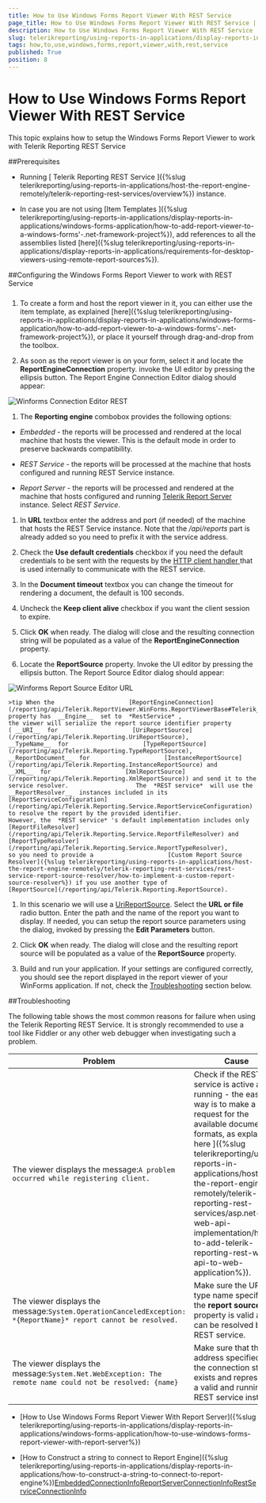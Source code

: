 ```yaml
---
title: How to Use Windows Forms Report Viewer With REST Service
page_title: How to Use Windows Forms Report Viewer With REST Service | for Telerik Reporting Documentation
description: How to Use Windows Forms Report Viewer With REST Service
slug: telerikreporting/using-reports-in-applications/display-reports-in-applications/windows-forms-application/how-to-use-windows-forms-report-viewer-with-rest-service
tags: how,to,use,windows,forms,report,viewer,with,rest,service
published: True
position: 8
---
```


# How to Use Windows Forms Report Viewer With REST Service



This topic explains how to setup the Windows Forms Report Viewer to work with Telerik Reporting REST Service

##Prerequisites

* Running               [ Telerik Reporting REST Service ]({%slug telerikreporting/using-reports-in-applications/host-the-report-engine-remotely/telerik-reporting-rest-services/overview%}) instance.             

* In case you are not using [Item Templates ]({%slug telerikreporting/using-reports-in-applications/display-reports-in-applications/windows-forms-application/how-to-add-report-viewer-to-a-windows-forms'-.net-framework-project%}),               add references to all the assemblies listed                [here]({%slug telerikreporting/using-reports-in-applications/display-reports-in-applications/requirements-for-desktop-viewers-using-remote-report-sources%}).             

##Configuring the Windows Forms Report Viewer to work with REST Service

###

1. To create a form and host the report viewer in it, you can either use the item template, as explained                   [here]({%slug telerikreporting/using-reports-in-applications/display-reports-in-applications/windows-forms-application/how-to-add-report-viewer-to-a-windows-forms'-.net-framework-project%}), or place it yourself through drag-and-drop from the toolbox.                 

1. As soon as the report viewer is on your form, select it and locate the __ReportEngineConnection__ property.                   invoke the UI editor by pressing the ellipsis button. The Report Engine Connection Editor dialog should appear:                   

  ![Winforms Connection Editor REST](images/WinformsConnectionEditor_REST.png)

1. The __Reporting engine__ combobox provides the following options:                 

* *Embedded* - the reports will be processed and rendered at the local machine that hosts the viewer. This is the default mode in order to preserve backwards compatibility.                     

* *REST Service* - the reports will be processed at the machine that hosts configured and running REST Service instance.                     

* *Report Server* - the reports will be processed and rendered at the machine that hosts configured and running                       [Telerik Report Server ](http://docs.telerik.com/report-server/introduction) instance.                         Select *REST Service*.                 

1. In __URL__ textbox enter the address and port (if needed) of the machine that hosts the REST Service instance.                   Note that the */api/reports* part is already added so you need to prefix it with the service address.                 

1. Check the __Use default credentials__ checkbox if you need the default credentials to be sent with the requests by the                   [HTTP client handler ](https://msdn.microsoft.com/query/dev14.query?appId=Dev14IDEF1&l&EN-US&k=k(System.Net.Http.HttpClientHandler.UseDefaultCredentials))                   that is used internally to communicate with the REST service.                 

1. In the __Document timeout__ textbox you can change the timeout for rendering a document, the default is 100 seconds.                 

1. Uncheck the __Keep client alive__ checkbox if you want the client session to expire.                 

1. Click __OK__ when ready. The dialog will close and the resulting connection string will be populated as a value of the __ReportEngineConnection__ property.                 

1. Locate the __ReportSource__ property. Invoke the UI editor by pressing the ellipsis button. The Report Source Editor dialog should appear:                   

  ![Winforms Report Source Editor URL](images/WinformsReportSourceEditor_URL.png)

    >tip When the                     [ReportEngineConnection](/reporting/api/Telerik.ReportViewer.WinForms.ReportViewerBase#Telerik_ReportViewer_WinForms_ReportViewerBase_ReportEngineConnection)                     property has  __Engine__  set to  *RestService* ,                     the viewer will serialize the report source identifier property                     ( __URI__  for                     [UriReportSource](/reporting/api/Telerik.Reporting.UriReportSource),                      __TypeName__  for                     [TypeReportSource](/reporting/api/Telerik.Reporting.TypeReportSource),                      __ReportDocument__  for                     [InstanceReportSource](/reporting/api/Telerik.Reporting.InstanceReportSource) and                      __XML__  for                     [XmlReportSource](/reporting/api/Telerik.Reporting.XmlReportSource)) and send it to the service resolver.                   The  *REST service*  will use the  __ReportResolver__  instances included in its                     [ReportServiceConfiguration](/reporting/api/Telerik.Reporting.Service.ReportServiceConfiguration) to resolve the report by the provided identifier.                     However, the  *REST service* 's default implementation includes only                     [ReportFileResolver](/reporting/api/Telerik.Reporting.Service.ReportFileResolver) and                     [ReportTypeResolver](/reporting/api/Telerik.Reporting.Service.ReportTypeResolver),                     so you need to provide a                     [Custom Report Source Resolver]({%slug telerikreporting/using-reports-in-applications/host-the-report-engine-remotely/telerik-reporting-rest-services/rest-service-report-source-resolver/how-to-implement-a-custom-report-source-resolver%}) if you use another type of                     [ReportSource](/reporting/api/Telerik.Reporting.ReportSource).                   



1. In this scenario we will use a [UriReportSource](/reporting/api/Telerik.Reporting.UriReportSource).                   Select the __URL or file__ radio button. Enter the path and the name of the report you want to display.                     If needed, you can setup the report source parameters using the dialog, invoked by pressing the __Edit Parameters__ button.                 

1. Click __OK__ when ready. The dialog will close and the resulting report source will be populated as a value of the __ReportSource__ property.                 

1. Build and run your application. If your settings are configured correctly, you should see the report displayed in the report viewer of your WinForms application.                   If not, check the                   [Troubleshooting](#Troubleshooting) section below.                 

##Troubleshooting

The following table shows the most common reasons for failure when using the Telerik Reporting REST Service. It is strongly recommended to use a tool like           Fiddler or any other web debugger when investigating such a problem.         


| Problem | Cause |
| ------ | ------ |
|The viewer displays the message:`A problem occurred while registering client.`|Check if the REST service is active and running - the easiest way is to make a request for the available document formats, as explained[ here ]({%slug telerikreporting/using-reports-in-applications/host-the-report-engine-remotely/telerik-reporting-rest-services/asp.net-web-api-implementation/how-to-add-telerik-reporting-rest-web-api-to-web-application%}).|
|The viewer displays the message:`System.OperationCanceledException: *{ReportName}* report cannot be resolved.`|Make sure the URL or type name specified in the __report source__ property is valid and can be resolved by the REST service.|
|The viewer displays the message:`System.Net.WebException: The remote name could not be resolved: {name}`|Make sure that the address specified in the connection string exists and represents a valid and running REST service instance|




 * [How to Use Windows Forms Report Viewer With Report Server]({%slug telerikreporting/using-reports-in-applications/display-reports-in-applications/windows-forms-application/how-to-use-windows-forms-report-viewer-with-report-server%})

 * [How to Construct a string to connect to Report Engine]({%slug telerikreporting/using-reports-in-applications/display-reports-in-applications/how-to-construct-a-string-to-connect-to-report-engine%})[EmbeddedConnectionInfo](/reporting/api/Telerik.ReportViewer.Common.EmbeddedConnectionInfo)[ReportServerConnectionInfo](/reporting/api/Telerik.ReportViewer.Common.ReportServerConnectionInfo)[RestServiceConnectionInfo](/reporting/api/Telerik.ReportViewer.Common.RestServiceConnectionInfo)
